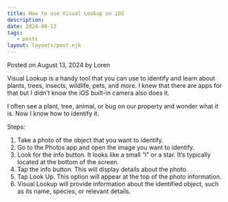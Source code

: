 ```yaml
---
title: How to use Visual Lookup on iOS
description:
date: 2024-08-13
tags:
   - posts
layout: layouts/post.njk
---
```


Posted on August 13, 2024 by Loren

Visual Lookup is a handy tool that you can use to identify and learn about plants, trees, insects, wildlife, pets, and more. I knew that there are apps for that but I didn’t know the iOS built-in camera also does it.

I often see a plant, tree, animal, or bug on our property and wonder what it is. Now I know how to identify it.

Steps:

1. Take a photo of the object that you want to identify.
2. Go to the Photos app and open the image you want to identify.
3. Look for the info button. It looks like a small “i” or a star. It’s typically located at the bottom of the screen.
4. Tap the info button. This will display details about the photo.
5. Tap Look Up. This option will appear at the top of the photo information.
6. Visual Lookup will provide information about the identified object, such as its name, species, or relevant details.
